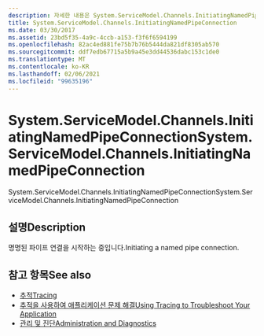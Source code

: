 ```yaml
---
description: 자세한 내용은 System.ServiceModel.Channels.InitiatingNamedPipeConnection을 (를) 확인 하세요.
title: System.ServiceModel.Channels.InitiatingNamedPipeConnection
ms.date: 03/30/2017
ms.assetid: 23bd5f35-4a9c-4ccb-a153-f3f6f6594199
ms.openlocfilehash: 82ac4ed881fe75b7b76b5444da821df8305ab570
ms.sourcegitcommit: ddf7edb67715a5b9a45e3dd44536dabc153c1de0
ms.translationtype: MT
ms.contentlocale: ko-KR
ms.lasthandoff: 02/06/2021
ms.locfileid: "99635196"
---
```

# <a name="systemservicemodelchannelsinitiatingnamedpipeconnection"></a><span data-ttu-id="0d05e-103">System.ServiceModel.Channels.InitiatingNamedPipeConnection</span><span class="sxs-lookup"><span data-stu-id="0d05e-103">System.ServiceModel.Channels.InitiatingNamedPipeConnection</span></span>

<span data-ttu-id="0d05e-104">System.ServiceModel.Channels.InitiatingNamedPipeConnection</span><span class="sxs-lookup"><span data-stu-id="0d05e-104">System.ServiceModel.Channels.InitiatingNamedPipeConnection</span></span>  
  
## <a name="description"></a><span data-ttu-id="0d05e-105">설명</span><span class="sxs-lookup"><span data-stu-id="0d05e-105">Description</span></span>  

 <span data-ttu-id="0d05e-106">명명된 파이프 연결을 시작하는 중입니다.</span><span class="sxs-lookup"><span data-stu-id="0d05e-106">Initiating a named pipe connection.</span></span>  
  
## <a name="see-also"></a><span data-ttu-id="0d05e-107">참고 항목</span><span class="sxs-lookup"><span data-stu-id="0d05e-107">See also</span></span>

- [<span data-ttu-id="0d05e-108">추적</span><span class="sxs-lookup"><span data-stu-id="0d05e-108">Tracing</span></span>](index.md)
- [<span data-ttu-id="0d05e-109">추적을 사용하여 애플리케이션 문제 해결</span><span class="sxs-lookup"><span data-stu-id="0d05e-109">Using Tracing to Troubleshoot Your Application</span></span>](using-tracing-to-troubleshoot-your-application.md)
- [<span data-ttu-id="0d05e-110">관리 및 진단</span><span class="sxs-lookup"><span data-stu-id="0d05e-110">Administration and Diagnostics</span></span>](../index.md)
